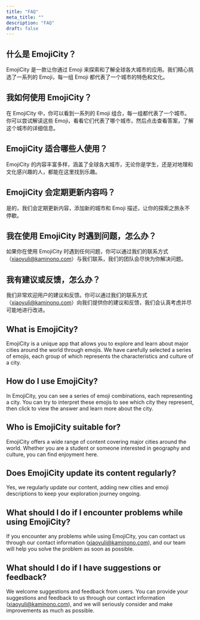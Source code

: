 ```yaml
---
title: "FAQ"
meta_title: ""
description: "FAQ"
draft: false
---
```


## 什么是 EmojiCity？
EmojiCity 是一款让你通过 Emoji 来探索和了解全球各大城市的应用。我们精心挑选了一系列的 Emoji，每一组 Emoji 都代表了一个城市的特色和文化。

## 我如何使用 EmojiCity？
在 EmojiCity 中，你可以看到一系列的 Emoji 组合，每一组都代表了一个城市。你可以尝试解读这些 Emoji，看看它们代表了哪个城市，然后点击查看答案，了解这个城市的详细信息。

## EmojiCity 适合哪些人使用？
EmojiCity 的内容丰富多样，涵盖了全球各大城市，无论你是学生，还是对地理和文化感兴趣的人，都能在这里找到乐趣。

## EmojiCity 会定期更新内容吗？
是的，我们会定期更新内容，添加新的城市和 Emoji 描述，让你的探索之旅永不停歇。

## 我在使用 EmojiCity 时遇到问题，怎么办？
如果你在使用 EmojiCity 时遇到任何问题，你可以通过我们的联系方式（xiaoyuli@kaminono.com）与我们联系，我们的团队会尽快为你解决问题。

## 我有建议或反馈，怎么办？
我们非常欢迎用户的建议和反馈。你可以通过我们的联系方式（xiaoyuli@kaminono.com）向我们提供你的建议和反馈，我们会认真考虑并尽可能地进行改进。

## What is EmojiCity?
EmojiCity is a unique app that allows you to explore and learn about major cities around the world through emojis. We have carefully selected a series of emojis, each group of which represents the characteristics and culture of a city.

## How do I use EmojiCity?
In EmojiCity, you can see a series of emoji combinations, each representing a city. You can try to interpret these emojis to see which city they represent, then click to view the answer and learn more about the city.

## Who is EmojiCity suitable for?
EmojiCity offers a wide range of content covering major cities around the world. Whether you are a student or someone interested in geography and culture, you can find enjoyment here.

## Does EmojiCity update its content regularly?
Yes, we regularly update our content, adding new cities and emoji descriptions to keep your exploration journey ongoing.

## What should I do if I encounter problems while using EmojiCity?
If you encounter any problems while using EmojiCity, you can contact us through our contact information (xiaoyuli@kaminono.com), and our team will help you solve the problem as soon as possible.

## What should I do if I have suggestions or feedback?
We welcome suggestions and feedback from users. You can provide your suggestions and feedback to us through our contact information (xiaoyuli@kaminono.com), and we will seriously consider and make improvements as much as possible.